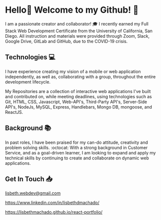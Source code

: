 # Hello👋 Welcome to my Github! :dizzy:

I am a passionate creator and collaborator! :mortar_board: I recently earned my Full Stack Web Development Certificate from the University of California, San Diego. All instruction and materials were provided through Zoom, Slack, Google Drive, GitLab and GitHub, due to the COVID-19 crisis.

## Technologies :computer:

I have experience creating my vision of a mobile or web application independently, as well as, collaborating with a group, throughout the entire development lifecycle.

My Repositories are a collection of interactive web applications I've built and contributed on, while meeting deadlines, using technologies such as Git, HTML, CSS, Javascript, Web-API's, Third-Party API's, Server-Side API's, NodeJs, MySQL, Express, Handlebars, Mongo DB, mongoose, and ReactJS. 

## Background :books:

In past roles, I have been praised for my can-do attitude, creativity and problem solving skills. :octocat: With a strong background in Customer Service, and as a goal-driven learner, I am looking to expand and apply my technical skills by continuing to create and collaborate on dynamic web applications.

## Get In Touch :inbox_tray:

lisbeth.webdev@gmail.com

https://www.linkedin.com/in/lisbethdmachado/

https://lisbethmachado.github.io/react-portfolio/



<!--
**lisbethmachado/lisbethmachado** is a ✨ _special_ ✨ repository because its `README.md` (this file) appears on your GitHub profile.

Here are some ideas to get you started:

- 🔭 I’m currently working on ...
- 🌱 I’m currently learning ...
- 👯 I’m looking to collaborate on ...
- 🤔 I’m looking for help with ...
- 💬 Ask me about ...
- 📫 How to reach me: ...
- 😄 Pronouns: ...
- ⚡ Fun fact: ...
-->
